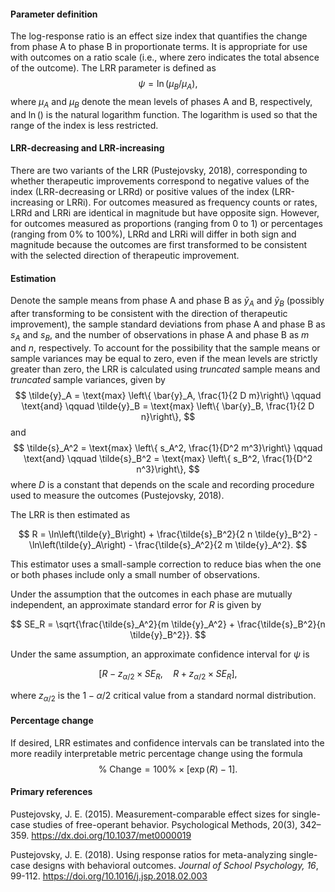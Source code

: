 #### Parameter definition 

The log-response ratio is an effect size index that quantifies the change from
phase A to phase B in proportionate terms. It is appropriate for use with
outcomes on a ratio scale (i.e., where zero indicates the total absence of the
outcome). The LRR parameter is defined as
$$
\psi = \ln\left(\mu_B / \mu_A\right),
$$
where $\mu_A$ and $\mu_B$ denote the mean levels of phases A and B,
respectively, and $\ln()$ is the natural logarithm function. The logarithm is
used so that the range of the index is less restricted.

#### LRR-decreasing and LRR-increasing

There are two variants of the LRR (Pustejovsky, 2018), corresponding to whether
therapeutic improvements correspond to negative values of the index
(LRR-decreasing or LRRd) or positive values of the index (LRR-increasing or
LRRi). For outcomes measured as frequency counts or rates, LRRd and LRRi are
identical in magnitude but have opposite sign. However, for outcomes measured as
proportions (ranging from 0 to 1) or percentages (ranging from 0% to 100%), LRRd
and LRRi will differ in both sign and magnitude because the outcomes are first
transformed to be consistent with the selected direction of therapeutic
improvement.

#### Estimation

Denote the sample means from phase A and phase B as $\bar{y}_A$ and $\bar{y}_B$
(possibly after transforming to be consistent with the direction of therapeutic
improvement), the sample standard deviations from phase A and phase B as $s_A$
and $s_B$, and the number of observations in phase A and phase B as $m$ and $n$,
respectively. To account for the possibility that the sample means or sample variances may be equal
to zero, even if the mean levels are strictly greater than zero, the LRR is
calculated using _truncated_ sample means and _truncated_ sample variances, given by
$$
\tilde{y}_A = \text{max} \left\{ \bar{y}_A, \frac{1}{2 D m}\right\} \qquad \text{and} \qquad \tilde{y}_B = \text{max} \left\{ \bar{y}_B, \frac{1}{2 D n}\right\},
$$
and 
$$
\tilde{s}_A^2 = \text{max} \left\{ s_A^2, \frac{1}{D^2 m^3}\right\} \qquad \text{and} \qquad \tilde{s}_B^2 = \text{max} \left\{ s_B^2, \frac{1}{D^2 n^3}\right\},
$$
where $D$ is a constant that depends on the scale and recording procedure used to measure the outcomes (Pustejovsky, 2018).

The LRR is then estimated as

$$
R = \ln\left(\tilde{y}_B\right) + \frac{\tilde{s}_B^2}{2 n \tilde{y}_B^2} - \ln\left(\tilde{y}_A\right) - \frac{\tilde{s}_A^2}{2 m \tilde{y}_A^2}.
$$

This estimator uses a small-sample correction to reduce bias when the one or both phases include only a small number of observations. 

Under the assumption that the outcomes in each phase are mutually independent, an approximate standard error for $R$ is given by

$$
SE_R = \sqrt{\frac{\tilde{s}_A^2}{m \tilde{y}_A^2} + \frac{\tilde{s}_B^2}{n \tilde{y}_B^2}}.
$$

Under the same assumption, an approximate confidence interval for $\psi$ is 

$$
[R - z_{\alpha / 2} \times SE_R,\quad R + z_{\alpha / 2} \times SE_R],
$$

where $z_{\alpha / 2}$ is the $1 - \alpha / 2$ critical value from a standard normal distribution. 

#### Percentage change

If desired, LRR estimates and confidence intervals can be translated into the more readily interpretable metric percentage change using the formula
$$
\text{% Change} = 100\% \times \left[\exp(R) - 1 \right].
$$

#### Primary references

Pustejovsky, J. E. (2015). Measurement-comparable effect sizes for single-case studies of free-operant behavior. Psychological Methods, 20(3), 342–359. https://dx.doi.org/10.1037/met0000019

Pustejovsky, J. E. (2018). Using response ratios for meta-analyzing single-case designs with behavioral outcomes. _Journal of School Psychology, 16_, 99-112. https://doi.org/10.1016/j.jsp.2018.02.003
